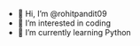 - 👋 Hi, I’m @rohitpandit09
- 👀 I’m interested in coding
- 🌱 I’m currently learning Python 


<!---
rohitpandit09/rohitpandit09 is a ✨ special ✨ repository because its `README.md` (this file) appears on your GitHub profile.
You can click the Preview link to take a look at your changes.
--->
